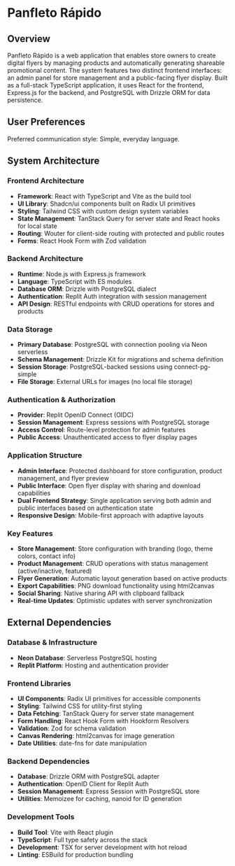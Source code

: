 # Panfleto Rápido

## Overview

Panfleto Rápido is a web application that enables store owners to create digital flyers by managing products and automatically generating shareable promotional content. The system features two distinct frontend interfaces: an admin panel for store management and a public-facing flyer display. Built as a full-stack TypeScript application, it uses React for the frontend, Express.js for the backend, and PostgreSQL with Drizzle ORM for data persistence.

## User Preferences

Preferred communication style: Simple, everyday language.

## System Architecture

### Frontend Architecture
- **Framework**: React with TypeScript and Vite as the build tool
- **UI Library**: Shadcn/ui components built on Radix UI primitives
- **Styling**: Tailwind CSS with custom design system variables
- **State Management**: TanStack Query for server state and React hooks for local state
- **Routing**: Wouter for client-side routing with protected and public routes
- **Forms**: React Hook Form with Zod validation

### Backend Architecture
- **Runtime**: Node.js with Express.js framework
- **Language**: TypeScript with ES modules
- **Database ORM**: Drizzle with PostgreSQL dialect
- **Authentication**: Replit Auth integration with session management
- **API Design**: RESTful endpoints with CRUD operations for stores and products

### Data Storage
- **Primary Database**: PostgreSQL with connection pooling via Neon serverless
- **Schema Management**: Drizzle Kit for migrations and schema definition
- **Session Storage**: PostgreSQL-backed sessions using connect-pg-simple
- **File Storage**: External URLs for images (no local file storage)

### Authentication & Authorization
- **Provider**: Replit OpenID Connect (OIDC)
- **Session Management**: Express sessions with PostgreSQL storage
- **Access Control**: Route-level protection for admin features
- **Public Access**: Unauthenticated access to flyer display pages

### Application Structure
- **Admin Interface**: Protected dashboard for store configuration, product management, and flyer preview
- **Public Interface**: Open flyer display with sharing and download capabilities
- **Dual Frontend Strategy**: Single application serving both admin and public interfaces based on authentication state
- **Responsive Design**: Mobile-first approach with adaptive layouts

### Key Features
- **Store Management**: Store configuration with branding (logo, theme colors, contact info)
- **Product Management**: CRUD operations with status management (active/inactive, featured)
- **Flyer Generation**: Automatic layout generation based on active products
- **Export Capabilities**: PNG download functionality using html2canvas
- **Social Sharing**: Native sharing API with clipboard fallback
- **Real-time Updates**: Optimistic updates with server synchronization

## External Dependencies

### Database & Infrastructure
- **Neon Database**: Serverless PostgreSQL hosting
- **Replit Platform**: Hosting and authentication provider

### Frontend Libraries
- **UI Components**: Radix UI primitives for accessible components
- **Styling**: Tailwind CSS for utility-first styling
- **Data Fetching**: TanStack Query for server state management
- **Form Handling**: React Hook Form with Hookform Resolvers
- **Validation**: Zod for schema validation
- **Canvas Rendering**: html2canvas for image generation
- **Date Utilities**: date-fns for date manipulation

### Backend Dependencies
- **Database**: Drizzle ORM with PostgreSQL adapter
- **Authentication**: OpenID Client for Replit Auth
- **Session Management**: Express Session with PostgreSQL store
- **Utilities**: Memoizee for caching, nanoid for ID generation

### Development Tools
- **Build Tool**: Vite with React plugin
- **TypeScript**: Full type safety across the stack
- **Development**: TSX for server development with hot reload
- **Linting**: ESBuild for production bundling